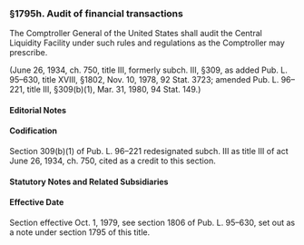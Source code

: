 ### §1795h. Audit of financial transactions ###

The Comptroller General of the United States shall audit the Central Liquidity Facility under such rules and regulations as the Comptroller may prescribe.

(June 26, 1934, ch. 750, title III, formerly subch. III, §309, as added Pub. L. 95–630, title XVIII, §1802, Nov. 10, 1978, 92 Stat. 3723; amended Pub. L. 96–221, title III, §309(b)(1), Mar. 31, 1980, 94 Stat. 149.)

#### **Editorial Notes** ####

#### Codification ####

Section 309(b)(1) of Pub. L. 96–221 redesignated subch. III as title III of act June 26, 1934, ch. 750, cited as a credit to this section.

#### **Statutory Notes and Related Subsidiaries** ####

#### Effective Date ####

Section effective Oct. 1, 1979, see section 1806 of Pub. L. 95–630, set out as a note under section 1795 of this title.